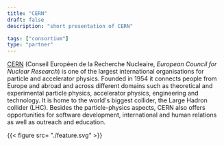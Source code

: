 ```yaml
---
title: "CERN"
draft: false
description: "short presentation of CERN"

tags: ["consortium"]
type: "partner" 
---
```


[CERN](https://www.home.cern) (Conseil Européen de la Recherche Nucleaire, *European Council for Nuclear Research*) is one of the largest international organisations for particle and accelerator physics. Founded in 1954 it connects people from Europe and abroad and across different domains such as theoretical and experimental particle physics, accelerator physics, engineering and technology. It is home to the world's biggest collider, the Large Hadron collider (LHC). Besides the particle-physics aspects, CERN also offers opportunities for software development, international and human relations as well as outreach and education.

{{< figure src= "./feature.svg" >}}



